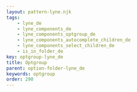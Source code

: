 ```yaml
---
layout: pattern-lyne.njk
tags: 
    - lyne_de
    - lyne_components_de
    - lyne_components_optgroup_de
    - lyne_components_autocomplete_children_de
    - lyne_components_select_children_de
    - is_in_folder_de
key: optgroup-lyne_de
title: Optgroup
parent: option-folder-lyne_de
keywords: optgroup
order: 290
---
```

